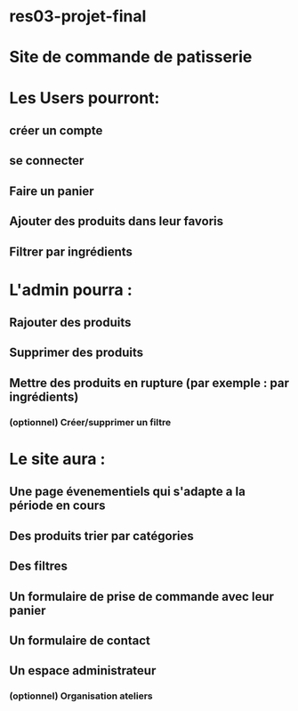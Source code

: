 # res03-projet-final
# Site de commande de patisserie

# Les Users pourront:
## créer un compte
## se connecter
## Faire un panier
## Ajouter des produits dans leur favoris
## Filtrer par ingrédients

# L'admin pourra :
## Rajouter des produits 
## Supprimer des produits
## Mettre des produits en rupture (par exemple : par ingrédients)
### (optionnel) Créer/supprimer un filtre

# Le site aura :
## Une page évenementiels qui s'adapte a la période en cours
## Des produits trier par catégories
## Des filtres 
## Un formulaire de prise de commande avec leur panier
## Un formulaire de contact
## Un espace administrateur
### (optionnel) Organisation ateliers
